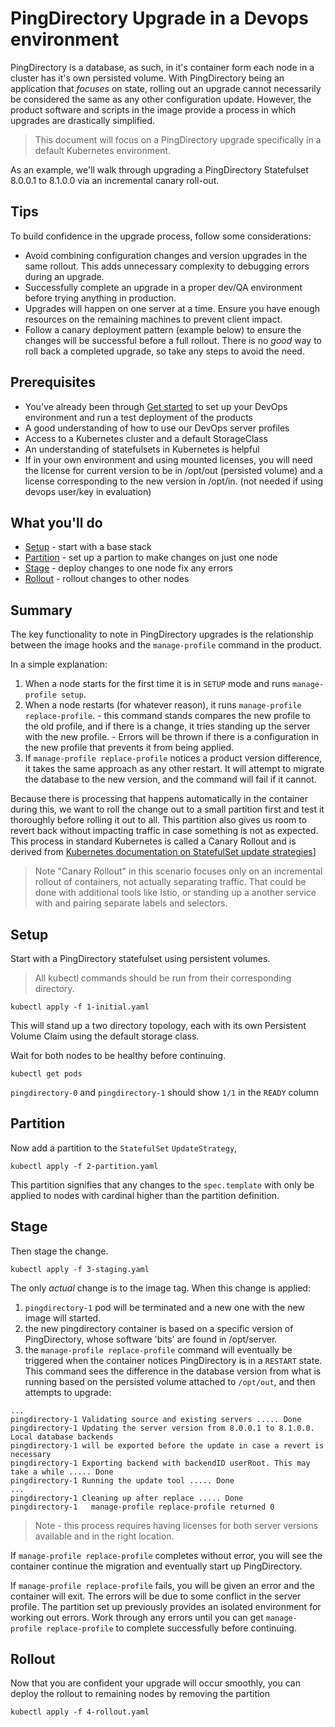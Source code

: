 # PingDirectory Upgrade in a Devops environment

PingDirectory is a database, as such, in it's container form each node in a cluster has it's own persisted volume. With PingDirectory being an application that _focuses_ on state, rolling out an upgrade cannot necessarily be considered the same as any other configuration update. However, the product software and scripts in the image provide a process in which upgrades are drastically simplified. 

> This document will focus on a PingDirectory upgrade specifically in a default Kubernetes environment. 

As an example, we'll walk through upgrading a PingDirectory Statefulset 8.0.0.1 to 8.1.0.0 via an incremental canary roll-out. 

## Tips

To build confidence in the upgrade process, follow some considerations:

* Avoid combining configuration changes and version upgrades in the same rollout. This adds unnecessary complexity to debugging errors during an upgrade.
* Successfully complete an upgrade in a proper dev/QA environment before trying anything in production. 
* Upgrades will happen on one server at a time. Ensure you have enough resources on the remaining machines to prevent client impact.
* Follow a canary deployment pattern (example below) to ensure the changes will be successful before a full rollout. There is no _good_ way to roll back a completed upgrade, so take any steps to avoid the need.


## Prerequisites

* You've already been through [Get started](getStarted.md) to set up your DevOps environment and run a test deployment of the products
* A good understanding of how to use our DevOps server profiles
* Access to a Kubernetes cluster and a default StorageClass
* An understanding of statefulsets in Kubernetes is helpful
* If in your own environment and using mounted licenses, you will need the license for current version to be in /opt/out (persisted volume) and a license corresponding to the new version in /opt/in. (not needed if using devops user/key in evaluation)

## What you'll do

* [Setup](#setup) - start with a base stack
* [Partition](#partition) - set up a partion to make changes on just one node
* [Stage](#stage) - deploy changes to one node fix any errors
* [Rollout](#rollout) - rollout changes to other nodes


## Summary

The key functionality to note in PingDirectory upgrades is the relationship between the image hooks and the `manage-profile` command in the product. 

In a simple explanation: 
  1. When a node starts for the first time it is in `SETUP` mode and runs `manage-profile setup`. 
  2. When a node restarts (for whatever reason), it runs `manage-profile replace-profile`. 
    - this command stands compares the new profile to the old profile, and if there is a change, it tries standing up the server with the new profile. 
    - Errors will be thrown if there is a configuration in the new profile that prevents it from being applied. 
  3. If `manage-profile replace-profile` notices a product version difference, it takes the same approach as any other restart. It will attempt to migrate the database to the new version, and the command will fail if it cannot. 

Because there is processing that happens automatically in the container during this, we want to roll the change out to a small partition first and test it thoroughly before rolling it out to all. This partition also gives us room to revert back without impacting traffic in case something is not as expected. 
This process in standard Kubernetes is called a Canary Rollout and is derived from [Kubernetes documentation on StatefulSet update strategies](https://kubernetes.io/docs/concepts/workloads/controllers/statefulset/#update-strategies)]

> Note "Canary Rollout" in this scenario focuses only on an incremental rollout of containers, not actually separating traffic. That could be done with additional tools like Istio, or standing up a another service with and pairing separate labels and selectors. 

## Setup


Start with a PingDirectory statefulset using persistent volumes. 
> All kubectl commands should be run from their corresponding directory. 

  ```
  kubectl apply -f 1-initial.yaml
  ```

This will stand up a two directory topology, each with its own Persistent Volume Claim using the default storage class. 

Wait for both nodes to be healthy before continuing. 

  ```
  kubectl get pods
  ```
`pingdirectory-0` and `pingdirectory-1` should show `1/1` in the `READY` column

## Partition

Now add a partition to the `StatefulSet` `UpdateStrategy`, 

  ```
  kubectl apply -f 2-partition.yaml
  ```

This partition signifies that any changes to the `spec.template` with only be applied to nodes with cardinal higher than the partition definition.

## Stage

Then stage the change. 

  ```
  kubectl apply -f 3-staging.yaml
  ```
The only _actual_ change is to the image tag. When this change is applied:
  1. `pingdirectory-1` pod will be terminated and a new one with the new image will started.
  2. the new pingdirectory container is based on a specific version of PingDirectory, whose software 'bits' are found in /opt/server. 
  3. the `manage-profile replace-profile` command will eventually be triggered when the container notices PingDirectory is in a `RESTART` state. This command sees the difference in the database version from what is running based on the persisted volume attached to `/opt/out`, and then attempts to upgrade: 

  ```
  ...
  pingdirectory-1 Validating source and existing servers ..... Done
  pingdirectory-1 Updating the server version from 8.0.0.1 to 8.1.0.0. Local database backends
  pingdirectory-1 will be exported before the update in case a revert is necessary
  pingdirectory-1 Exporting backend with backendID userRoot. This may take a while ..... Done
  pingdirectory-1 Running the update tool ..... Done
  ...
  pingdirectory-1 Cleaning up after replace ..... Done
  pingdirectory-1   manage-profile replace-profile returned 0
  ```

> Note - this process requires having licenses for both server versions available and in the right location.

If `manage-profile replace-profile` completes without error, you will see the container continue the migration and eventually start up PingDirectory. 

If `manage-profile replace-profile` fails, you will be given an error and the container will exit. The errors will be due to some conflict in the server profile. The partition set up previously provides an isolated environment for working out errors. Work through any errors until you can get `manage-profile replace-profile` to complete successfully before continuing.

## Rollout

Now that you are confident your upgrade will occur smoothly, you can deploy the rollout to remaining nodes by removing the partition 

  ```
  kubectl apply -f 4-rollout.yaml
  ```